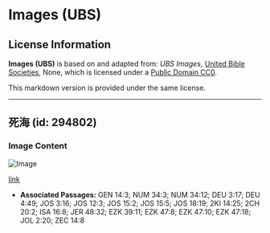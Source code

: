 # Images (UBS)

## License Information

**Images (UBS)** is based on and adapted from: _UBS Images_, [United Bible Societies](https://unitedbiblesocieties.org/), None, which is licensed under a [Public Domain CC0](https://creativecommons.org/public-domain/cc0/).

This markdown version is provided under the same license.



--------------------------------

## 死海 (id: 294802)

### Image Content

![Image](https://cdn.aquifer.bible/aquifer-content/resources/Media/WEB-0179_dead_sea.jpg)

[link](https://cdn.aquifer.bible/aquifer-content/resources/Media/WEB-0179_dead_sea.jpg)

* **Associated Passages:** GEN 14:3; NUM 34:3; NUM 34:12; DEU 3:17; DEU 4:49; JOS 3:16; JOS 12:3; JOS 15:2; JOS 15:5; JOS 18:19; 2KI 14:25; 2CH 20:2; ISA 16:8; JER 48:32; EZK 39:11; EZK 47:8; EZK 47:10; EZK 47:18; JOL 2:20; ZEC 14:8


